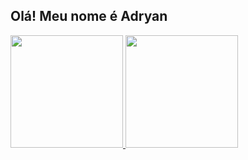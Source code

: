 ## Olá! Meu nome é Adryan
<div>
  <a href="https://github.com/Adryan-dev">
  <img height="180em"  src="https://github-readme-stats.vercel.app/api?username=Adryan-dev&show_icons=true&theme=tokyonight&include_all_commits=true&count_private=true"/>
  <img height="180em" src="https://github-readme-stats.vercel.app/api/top-langs/?username=Adryan-dev&layout=compact&langs_count=16&theme=tokyonight"/>
<div>

